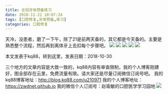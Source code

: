 ```yaml
---
title: 全冠牙体预备练习
date: 2018-11-22 10:07:24
tags: [口腔修复,牙体预备,练习]
categories: 口腔修复
---
```

天冷，没患者，磨了一下午，除了21是前两天备的，其它都是今天备的。主要是熟悉整个流程，然后再到离体牙上去扣每个步骤吧。
![](https://zymblog-1258069789.cos.ap-chengdu.myqcloud.com/blog0051-qgytyblx/01.jpg)
![](https://zymblog-1258069789.cos.ap-chengdu.myqcloud.com/blog0051-qgytyblx/02.jpg)
![](https://zymblog-1258069789.cos.ap-chengdu.myqcloud.com/blog0051-qgytyblx/03.jpg)
![](https://zymblog-1258069789.cos.ap-chengdu.myqcloud.com/blog0051-qgytyblx/04.jpg)
![](https://zymblog-1258069789.cos.ap-chengdu.myqcloud.com/blog0051-qgytyblx/05.jpg)

本文发表于kq88，转到这里，发表日期：2018-10-30

三个地方的文章内容是大致一致的，kq88内容有审查限制，我的个人博客刚建好，图全部存在云里，免费流量有限。请大家还是尽量订阅微信订阅号吧。
我的kq88博客地址：http://blog.kq88.com/u210971
我的个人博客地址：https://zwdnet.github.io
我的微信个人订阅号：赵瑜敏的口腔医学学习园地
![](https://zymblog-1258069789.cos.ap-chengdu.myqcloud.com/other/wx.jpg)